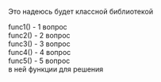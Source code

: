 Это надеюсь будет классной библиотекой

func1() - 1 вопрос \
func2() - 2 вопрос \
func3() - 3 вопрос \
func4() - 4 вопрос \
func5() - 5 вопрос \
в ней функции для решения